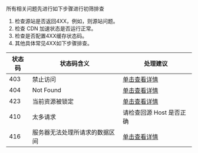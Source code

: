 所有相关问题先进行如下步骤进行初筛排查
1. 检查源站是否返回4XX，例如，则源站问题。
2. 检查 CDN 加速状态是否运行正常。
3. 检查是否配置4XX缓存状态码。
4. 其他具体常见4XX如下步骤排查。

|状态码|状态码含义|处理建议|
|---|---|--|
|403|禁止访问|[单击查看详情](https://cloud.tencent.com/document/product/228/63824)|
|404|Not Found|[单击查看详情](https://cloud.tencent.com/document/product/228/63825)|
|423|当前资源被锁定|[单击查看详情](https://cloud.tencent.com/document/product/228/63826)|
|410|太多请求|请检查回源 Host 是否正确|
|416|服务器无法处理所请求的数据区间|[单击查看详情](https://cloud.tencent.com/document/product/228/63827)|




